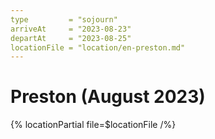 ```yaml
---
type         = "sojourn"
arriveAt     = "2023-08-23"
departAt     = "2023-08-25"
locationFile = "location/en-preston.md"
---
```


# Preston (August 2023)

{% locationPartial file=$locationFile /%} 
